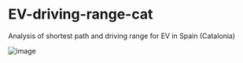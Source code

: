 # EV-driving-range-cat
Analysis of shortest path and driving range for EV in Spain (Catalonia)

![image](https://user-images.githubusercontent.com/62033937/146549874-2df7f210-c2c2-4d66-854d-31a5aebf313f.png)
